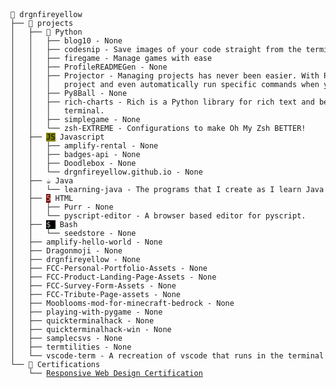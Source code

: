 <!DOCTYPE html>
<head>
<meta charset="UTF-8">

</head>
<html>
<body>
    <code>
        <pre style="font-family:Menlo,'DejaVu Sans Mono',consolas,'Courier New',monospace">👤 drgnfireyellow
├── 📁 projects
│   ├── 🐍 Python
│   │   ├── blog10 - None
│   │   ├── codesnip - Save images of your code straight from the terminal
│   │   ├── firegame - Manage games with ease
│   │   ├── ProfileREADMEGen - None
│   │   ├── Projector - Managing projects has never been easier. With Projector you can save a 
│   │   │   project and even automatically run specific commands when you open a project.
│   │   ├── Py8Ball - None
│   │   ├── rich-charts - Rich is a Python library for rich text and beautiful formatting in the 
│   │   │   terminal.
│   │   ├── simplegame - None
│   │   └── zsh-EXTREME - Configurations to make Oh My Zsh BETTER!
│   ├── <span style="color: #000000; text-decoration-color: #000000; background-color: #808000">JS</span> Javascript
│   │   ├── amplify-rental - None
│   │   ├── badges-api - None
│   │   ├── Doodlebox - None
│   │   └── drgnfireyellow.github.io - None
│   ├── ☕ Java
│   │   └── learning-java - The programs that I create as I learn Java
│   ├── <span style="color: #c0c0c0; text-decoration-color: #c0c0c0; background-color: #800000">5</span> HTML
│   │   ├── Purr - None
│   │   └── pyscript-editor - A browser based editor for pyscript.
│   ├── <span style="color: #c0c0c0; text-decoration-color: #c0c0c0; background-color: #000000">$</span><span style="color: #008000; text-decoration-color: #008000; background-color: #000000">_</span> Bash
│   │   └── seedstore - None
│   ├── amplify-hello-world - None
│   ├── Dragonmoji - None
│   ├── drgnfireyellow - None
│   ├── FCC-Personal-Portfolio-Assets - None
│   ├── FCC-Product-Landing-Page-Assets - None
│   ├── FCC-Survey-Form-Assets - None
│   ├── FCC-Tribute-Page-assets - None
│   ├── Mooblooms-mod-for-minecraft-bedrock - None
│   ├── playing-with-pygame - None
│   ├── quickterminalhack - None
│   ├── quickterminalhack-win - None
│   ├── samplecsvs - None
│   ├── termtilities - None
│   └── vscode-term - A recreation of vscode that runs in the terminal as a TUI.
└── 📜 Certifications
    └── <a href="https://www.freecodecamp.org/certification/drgnfireyellow/responsive-web-design">Responsive Web Design Certification</a>
</pre>
    </code>
</body>
</html>
